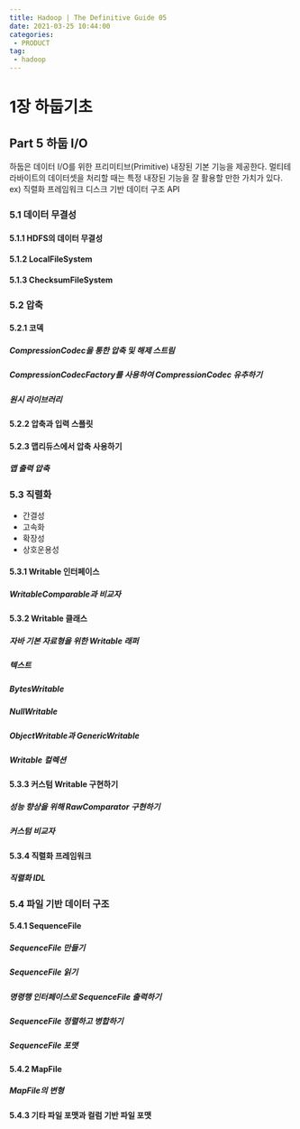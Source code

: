 ```yaml
---
title: Hadoop | The Definitive Guide 05
date: 2021-03-25 10:44:00
categories:
 - PRODUCT
tag:
 - hadoop
---
```


# 1장 하둡기초

## Part 5 하둡 I/O

하둡은 데이터 I/O를 위한 프리미티브(Primitive) 내장된 기본 기능을 제공한다. 멀티테라바이트의 데이터셋을 처리할 때는 특정 내장된 기능을 잘 활용할 만한 가치가 있다. ex) 직렬화 프레임워크 디스크 기반 데이터 구조 API

<!-- more -->

### 5.1 데이터 무결성

#### 5.1.1 HDFS의 데이터 무결성

#### 5.1.2 LocalFileSystem

#### 5.1.3 ChecksumFileSystem

### 5.2 압축

#### 5.2.1 코덱

##### CompressionCodec을 통한 압축 및 해제 스트림

##### CompressionCodecFactory를 사용하여 CompressionCodec 유추하기

##### 원시 라이브러리

#### 5.2.2 압축과 입력 스플릿

#### 5.2.3 맵리듀스에서 압축 사용하기

##### 맵 출력 압축

### 5.3 직렬화

- 간결성
- 고속화
- 확장성
- 상호운용성

#### 5.3.1 Writable 인터페이스

##### WritableComparable과 비교자

#### 5.3.2 Writable 클래스

##### 자바 기본 자료형을 위한 Writable 래퍼

##### 텍스트

##### BytesWritable

##### NullWritable

##### ObjectWritable과 GenericWritable

##### Writable 컬렉션

#### 5.3.3 커스텀 Writable 구현하기

##### 성능 향상을 위해 RawComparator 구현하기

##### 커스텀 비교자

#### 5.3.4 직렬화 프레임워크

##### 직렬화 IDL

### 5.4 파일 기반 데이터 구조

#### 5.4.1 SequenceFile

##### SequenceFile 만들기

##### SequenceFile 읽기

##### 명령행 인터페이스로 SequenceFile 출력하기

##### SequenceFile 정렬하고 병합하기

##### SequenceFile 포맷

#### 5.4.2 MapFile

##### MapFile의 변형

#### 5.4.3 기타 파일 포맷과 컬럼 기반 파일 포맷

